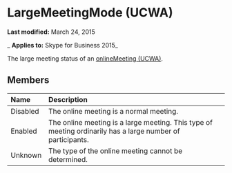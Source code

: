 
# LargeMeetingMode (UCWA)

 **Last modified:** March 24, 2015

 _ **Applies to:** Skype for Business 2015_

The large meeting status of an [onlineMeeting (UCWA)](onlineMeeting_ref.md).


## Members





|**Name**|**Description**|
|:-----|:-----|
|Disabled|The online meeting is a normal meeting.|
|Enabled|The online meeting is a large meeting. This type of meeting ordinarily has a large number of participants.|
|Unknown|The type of the online meeting cannot be determined.|
